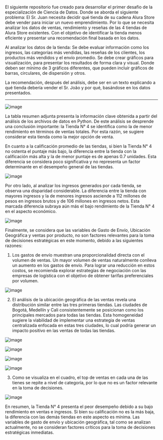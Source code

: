 El siguiente repositorio fue creado para desarrollar el primer desafio de la especialización de Ciencia de Datos.
Donde se aborda el siguiente problema:
El Sr. Juan necesita decidir qué tienda de su cadena Alura Store debe vender para iniciar un nuevo emprendimiento. 
Por lo que se necesita analizar los datos de ventas, rendimiento y reseñas de las 4 tiendas de Alura Store existentes. 
Con el objetivo de identificar la tienda menos eficiente y presentar una recomendación final basada en los datos.

Al analizar los datos de la tienda:
Se debe evaluar información como los ingresos, las categorías más vendidas, las reseñas de los clientes, los productos más vendidos y el envío promedio.
Se debe crear gráficos para visualización, para presentar los resultados de forma clara y visual. Donde deben ser mínimo de 3 gráficos diferentes, que pueden incluir gráficos de barras, circulares,
de dispersión y otros.

La recomendación, después del análisis, debe ser en un texto explicando a qué tienda debería vender el Sr. João y por qué, basándose en los datos presentados.

-----------------------------------------------------------------

![image](https://github.com/user-attachments/assets/bb763f37-6cd2-416a-b0c9-be96ddfab4ce)

La tabla resumen adjunta presenta la información clave obtenida a partir del análisis de los archivos de datos en Python. De este análisis se desprende una conclusión importante: la Tienda N° 4 se identifica como la de menor rendimiento en términos de ventas totales. Por esta razón, se sugiere considerar esta tienda como la mejor opción de venta.

En cuanto a la calificación promedio de las tiendas, si bien la Tienda N° 4 no ostenta el puntaje más bajo, la diferencia entre la tienda con la calificación más alta y la de menor puntaje es de apenas 0.7 unidades. Esta diferencia se considera poco significativa y no representa un factor determinante en el desempeño general de las tiendas.

![image](https://github.com/user-attachments/assets/6c6e4739-00ed-4bdb-a036-1fe83e83649c)


Por otro lado, al analizar los ingresos generados por cada tienda, se observa una disparidad considerable. La diferencia entre la tienda con mayores ingresos y la de menores ingresos asciende a 112 millones de pesos en ingresos brutos y de 106 millones en ingresos netos. Esta marcada diferencia subraya aún más el bajo rendimiento de la Tienda N° 4 en el aspecto económico.

![image](https://github.com/user-attachments/assets/1b33fbc3-8adc-4850-9e13-54b1a3745a9f)


Finalmente, se considera que las variables de Gasto de Envío, Ubicación Geográfica y ventas por producto, no son factores relevantes para la toma de decisiones estratégicas en este momento, debido a las siguientes razones:

1) Los gastos de envío muestran una proporcionalidad directa con el volumen de ventas. Un mayor volumen de ventas naturalmente conlleva un aumento en los gastos de envío. Para lograr una reducción en estos costos, se recomienda explorar estrategias de negociación con las empresas de logística con el objetivo de obtener tarifas preferenciales por volumen.

![image](https://github.com/user-attachments/assets/3ca25092-30c5-40b0-92de-562e75126511)


2) El análisis de la ubicación geográfica de las ventas revela una distribución similar entre las tres primeras tiendas. Las ciudades de Bogotá, Medellín y Cali consistentemente se posicionan como los principales mercados para todas las tiendas. Esta homogeneidad sugiere la viabilidad de implementar una estrategia de ventas centralizada enfocada en estas tres ciudades, lo cual podría generar un impacto positivo en las ventas de todas las tiendas.

![image](https://github.com/user-attachments/assets/9ec7a88c-aef5-4884-806e-9fce2845e62a)

![image](https://github.com/user-attachments/assets/d063d51c-345f-48d0-924f-1bce1375a136)

![image](https://github.com/user-attachments/assets/bfe0fa49-15a1-475a-b386-df84e64ba769)

![image](https://github.com/user-attachments/assets/5655d848-e0fb-4602-9d32-a0a235ebcfb8)


3) Como se visualiza en el cuadro, el top de ventas en cada una de las tienes se repite a nivel de categoría, por lo que no es un factor relevante en la toma de decisiones.

![image](https://github.com/user-attachments/assets/834a5bf8-d3c7-48fd-bcde-444ca1462f60)


En resumen, la Tienda N° 4 presenta el peor desempeño debido a su bajo rendimiento en ventas e ingresos. Si bien su calificación no es la más baja, la diferencia con las demás tiendas en este aspecto es mínima. Las variables de gasto de envío y ubicación geográfica, tal como se analizan actualmente, no se consideran factores críticos para la toma de decisiones estratégicas inmediatas.
